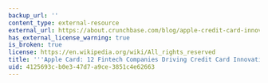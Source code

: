 ```yaml
---
backup_url: ''
content_type: external-resource
external_url: https://about.crunchbase.com/blog/apple-credit-card-innovation/
has_external_license_warning: true
is_broken: true
license: https://en.wikipedia.org/wiki/All_rights_reserved
title: '''Apple Card: 12 Fintech Companies Driving Credit Card Innovation'
uid: 4125693c-b0e3-47d7-a9ce-3851c4e62663
---
```

